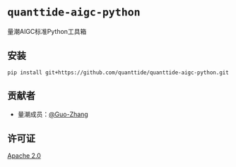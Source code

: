 # `quanttide-aigc-python`

量潮AIGC标准Python工具箱

## 安装

```shell
pip install git+https://github.com/quanttide/quanttide-aigc-python.git
```

## 贡献者

- 量潮成员：[@Guo-Zhang](https://github.com/Guo-Zhang)

## 许可证

[Apache 2.0](LICENSE)
